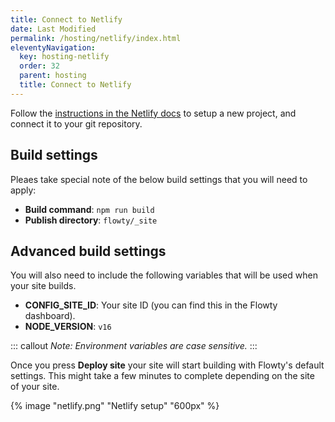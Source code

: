 ```yaml
---
title: Connect to Netlify
date: Last Modified
permalink: /hosting/netlify/index.html
eleventyNavigation:
  key: hosting-netlify
  order: 32
  parent: hosting
  title: Connect to Netlify
---
```


Follow the [instructions in the Netlify docs](https://docs.netlify.com/welcome/add-new-site/#import-from-an-existing-repository) to setup a new project, and connect it to your git repository.

## Build settings
Pleaes take special note of the below build settings that you will need to apply:

- **Build command**: `npm run build`
- **Publish directory**: `flowty/_site`

## Advanced build settings
You will also need to include the following variables that will be used when your site builds.

- **CONFIG_SITE_ID**: Your site ID (you can find this in the Flowty dashboard).
- **NODE_VERSION**: `v16`

::: callout
*Note: Environment variables are case sensitive.*
:::

Once you press **Deploy site** your site will start building with Flowty's default settings. This might take a few minutes to complete depending on the site of your site.

{% image "netlify.png" "Netlify setup" "600px" %}